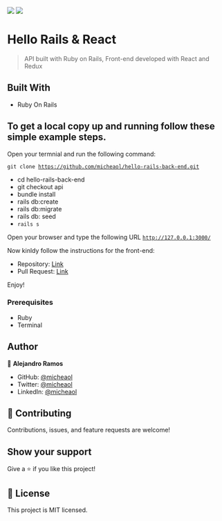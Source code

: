 ![](https://img.shields.io/badge/Microverse-blueviolet)
![](https://img.shields.io/badge/Ruby-red)

# Hello Rails & React

> API built with Ruby on Rails, Front-end developed with React and Redux

## Built With

- Ruby On Rails

## To get a local copy up and running follow these simple example steps.

Open your termnial and run the following command:

<code>git clone https://github.com/micheaol/hello-rails-back-end.git</code>
 - cd hello-rails-back-end
 - git checkout api
 - bundle install
 - rails db:create
 - rails db:migrate
 - rails db: seed
 - <code>rails s</code> <br>

 Open your browser and type the following URL <code>http://127.0.0.1:3000/</code>

 Now kinldy follow the instructions for the front-end:
 
 - Repository: [Link](https://github.com/micheaol/hello-react-front-end)
 - Pull Request: [Link](https://github.com/micheaol/hello-react-front-end/pull/1) 

Enjoy!

### Prerequisites

- Ruby
- Terminal

## Author

👤 **Alejandro Ramos**

- GitHub: [@micheaol](https://github.com/micheaol)
- Twitter: [@micheaol](https://twitter.com/micheaol)
- LinkedIn: [@micheaol](https://www.linkedin.com/in/micheaol/)

## 🤝 Contributing

Contributions, issues, and feature requests are welcome!

## Show your support

Give a ⭐️ if you like this project!

## 📝 License

This project is MIT licensed.